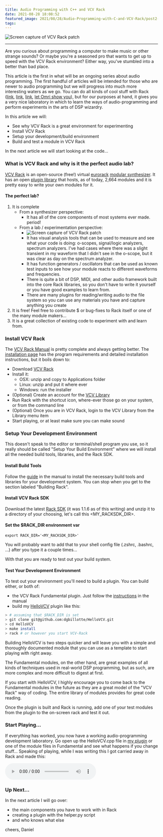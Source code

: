 ```yaml
---
title: Audio Programming with C++ and VCV Rack
date: 2021-08-28 18:08:52
featured_image: 2021/08/28/Audio-Programming-with-C-and-VCV-Rack/post2-patch.jpg
tags:
---
```

<!-- # Audio Programming with C++ and VCV Rack -->


<img src="./post2-patch.jpg" alt="Screen capture of VCV Rack patch">

<!-- {% asset_img header-mg post2-patch.jpg  1000 %} -->

--------------------




Are you curious about programming a computer to make music or other strange sounds? Or maybe you're a seasoned pro that wants to get up to speed with the VCV Rack environment? Either way, you've stumbled into a better than bad place.

This article is the first in what will be an ongoing series about audio programming. The first handful of articles will be intended for those who are newer to audio programming but we will progress into much more interesting waters as we go. You can do all kinds of cool stuff with Rack ([link](https://bandcamp.com/tag/vcv-rack), [link](https://www.youtube.com/results?search_query=vcv+rack+jams), [link](https://patchstorage.com/platform/vcv-rack/), [let Omri show you](https://www.youtube.com/c/OmriCohen-Music/videos)), but for our purposes at hand, it gives you a very nice laboratory in which to learn the ways of audio-programming and perform experiments in the arts of DSP wizardry.

In this article we will:
- See why VCV Rack is a great environment for experimenting
- Install VCV Rack
- Setup your development/build environment
- Build and test a module in VCV Rack

In the next article we will start looking at the code...

### What is VCV Rack and why is it the perfect audio lab?
[VCV Rack](https://vcvrack.com/) is an open-source (free!) virtual [eurorack](https://en.wikipedia.org/wiki/Eurorack) [modular synthesizer](https://en.wikipedia.org/wiki/Modular_synthesizer). It has an open [plugin library](https://library.vcvrack.com/) that hosts, as of today, 2,664 modules and it is pretty easy to write your own modules for it.




#### The perfect lab?

1) It is complete
    - From a synthesizer perspective:
      - It has all of the core components of most systems ever made. period!
    - From a lab / experimentation perspective:
        - <img src="./spectrum-analysis.png" alt="Screen capture of VCV Rack patch"> 
        - It has visual analysis tools that can be used to measure and see what your code is doing: o-scopes, signal/logic analyzers, spectrum analyzers. I've had cases where there was a slight transient in my waveform that I didn't see in the o-scope, but it was clear as day on the spectrum analyzer.
        - It has function generators / oscillators that can be used as known test inputs to see how your module reacts to different waveforms and frequencies.
        - There is quite a bit of DSP, MIDI, and other audio framework built into the core Rack libraries, so you don't have to write it yourself or you have good examples to learn from.
        - There are many plugins for reading/writing audio to the file system so you can use any materials you have and capture anything you create
2) It is free! Feel free to contribute $ or bug-fixes to Rack itself or one of the many module makers...
3) It is a great collection of existing code to experiment with and learn from.



### Install VCV Rack
The [VCV Rack Manual](https://vcvrack.com/manual/) is pretty complete and always getting better. The [installation page](https://vcvrack.com/manual/Installing) has the program requirements and detailed installation instructions, but it boils down to:
- Download [VCV Rack](https://vcvrack.com/Rack)
- Install it:
	- OSX: unzip and copy to Applications folder
	- Linux: unzip and put it where ever
	- Windows: run the installer
- (Optional) Create an account for the [VCV Library](https://library.vcvrack.com/)
- Run Rack with the shortcut icon, where-ever those go on your system, or from the command line
- (Optional) Once you are in VCV Rack, login to the VCV Library from the Library menu item
- Start playing, or at least make sure you can make sound

### Setup Your Development Environment
This doesn't speak to the editor or terminal/shell program you use, so it really should be called "Setup Your Build Environment" where we will install all the needed build tools, libraries, and the Rack SDK.

#### Install Build Tools
Follow the [guide](https://vcvrack.com/manual/Building) in the manual to install the necessary build tools and libraries for your development system. You can stop when you get to the section labeled "Building Rack".

#### Install VCV Rack SDK
Download the latest [Rack SDK](https://vcvrack.com/downloads/) (it was 1.1.6 as of this writing) and unzip it to a directory of your choosing, let's call this <MY_RACKSDK_DIR>.

#### Set the $RACK_DIR environment var

```
export RACK_DIR='<MY_RACKSDK_DIR>'
```

You will probably want to add that to your shell config file (.zshrc, .bashrc, ...) after you type it a couple times...

With that you are ready to test out your build system.

#### Test Your Development Environment
To test out your environment you'll need to build a plugin. You can build either, or both of:
- the VCV Rack Fundamental plugin. Just follow the [instructions](https://vcvrack.com/manual/Building#Building-Rack-plugins) in the manual
- build my [HelloVCV](https://github.com/dgbillotte/HelloVCV) plugin like this:

```bash
> # assuming that $RACK_DIR is set
> git clone git@github.com:dgbillotte/HelloVCV.git
> cd HelloVCV
> make install
> rack # or however you start VCV-Rack
```

Building HelloVCV is two steps quicker and will leave you with a simple and thoroughly documented module that you can use as a template to start playing with right away.

The Fundamental modules, on the other hand, are great examples of all kinds of techniques used in real-world DSP programming, but as such, are more complex and more difficult to digest at first.

If you start with HelloVCV, I highly encourage you to come back to the Fundamental modules in the future as they are a great model of the "VCV Rack" way of coding. The entire library of modules provides for great code reading.

Once the plugin is built and Rack is running, add one of your test modules from the plugin to the on-screen rack and test it out.

### Start Playing...
If everything has worked, you now have a working audio-programming development laboratory. Go open up the HelloVCV.cpp file in [my plugin](https://github.com/dgbillotte/HelloVCV/blob/main/src/VCO.cpp) or one of the module files in Fundamental and see what happens if you change stuff... Speaking of playing, while I was writing this I got carried away in Rack and made this:

<audio controls="controls" src="post2-vcv-patch.ogg">
  Your browser doesn't support HTML5 audio :-(
</audio>

### Up Next...
In the next article I will go over:
- the main components you have to work with in Rack
- creating a plugin with the helper.py script
- and who knows what else

cheers,
Daniel